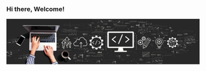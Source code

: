 <h3> Hi there, Welcome! </h3> 

[![Header](./header.png)](https://www.linkedin.com/in/ankita-yadav-a5056a254/)

